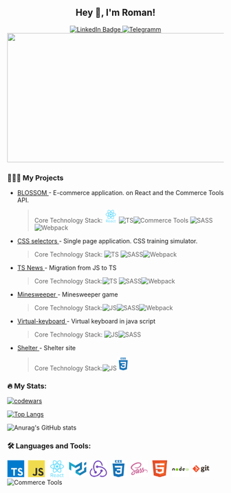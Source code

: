 
<p align="center">
  <h2 align="center">Hey 👋, I'm Roman!</h2>
</p>
<div align="center"> <a href="https://www.linkedin.com/in/roman-kadevich-348145279/">
    <img src="https://img.shields.io/badge/LinkedIn-blue?style=for-the-badge&logo=linkedin&logoColor=white" alt="LinkedIn Badge"/>
  </a> <a href="https://t.me/roman_kadevich"><img src="https://img.shields.io/badge/Telegram-blue?style=for-the-badge&logo=telegram&logoColor=white" alt="Telegramm"/>
  </a>
  </div>
  <div align="center">
  <img src="https://media.giphy.com/media/L8K62iTDkzGX6/giphy.gif" width="600" height="300"/>
</div>

<div>
  



 ### 👨🏻‍💻 My Projects
 <ul>
 <li><a href="https://bug-busters.netlify.app/" target="_blanc">
   BLOSSOM
</a> - E-commerce application. on React and the Commerce Tools API. <br>

> Core Technology Stack: <img width="30" height="30" src="https://github.com/devicons/devicon/blob/master/icons/react/react-original-wordmark.svg" alt="React"/> <img width="30" height="30" src="https://github.com/RomanKadevich/RomanKadevich/assets/123977364/2261b66e-a3e4-414f-8de5-a308c0840ef8" alt="TS"/><img width="70" height="40" src="https://commercetools.com/_build/images/logos/commercetools-logo-desktop.svg" alt="Commerce Tools"/> <img width="30" height="30" src="https://github.com/RomanKadevich/RomanKadevich/assets/123977364/5be28446-63d9-4107-aa48-a4828645009f" alt="SASS"/><img width="30" height="30" src="https://github.com/RomanKadevich/RomanKadevich/assets/123977364/498a29bb-d0b7-4d95-95f1-0951924bc4e4" alt="Webpack"/><br></li>
 <li><a href="https://romankadevich.github.io/rsschool-tasks/RSS-CSS-Selectors" target="_blanc">
   CSS selectors 
</a> - Single page application. CSS training simulator. <br>

> Core Technology Stack: <img width="30" height="30" src="https://github.com/RomanKadevich/RomanKadevich/assets/123977364/2261b66e-a3e4-414f-8de5-a308c0840ef8" alt="TS"/> <img width="30" height="30" src="https://github.com/RomanKadevich/RomanKadevich/assets/123977364/5be28446-63d9-4107-aa48-a4828645009f" alt="SASS"/><img width="30" height="30" src="https://github.com/RomanKadevich/RomanKadevich/assets/123977364/498a29bb-d0b7-4d95-95f1-0951924bc4e4" alt="Webpack"/><br></li>
<li><a href="https://rolling-scopes-school.github.io/wellder00-JSFE2023Q1/migration-ts/" target="_blanc">
   TS News
</a> - Migration from JS to TS <br>

> Core Technology Stack:<img width="30" height="30" src="https://github.com/RomanKadevich/RomanKadevich/assets/123977364/2261b66e-a3e4-414f-8de5-a308c0840ef8" alt="TS"/> <img width="30" height="30" src="https://github.com/RomanKadevich/RomanKadevich/assets/123977364/5be28446-63d9-4107-aa48-a4828645009f" alt="SASS"/><img width="30" height="30" src="https://github.com/RomanKadevich/RomanKadevich/assets/123977364/498a29bb-d0b7-4d95-95f1-0951924bc4e4" alt="Webpack"/><br></li>
<li><a href="https://romankadevich.github.io/rsschool-tasks/minesweeper " target="_blanc">
   Minesweeper
</a> - Minesweeper game <br>

> Core Technology Stack:<img width="30" height="30" src="https://github.com/RomanKadevich/RomanKadevich/assets/123977364/5cb4e4ef-cce6-40e4-873c-846a3be05c8c" alt="JS"/><img width="30" height="30" src="https://github.com/RomanKadevich/RomanKadevich/assets/123977364/5be28446-63d9-4107-aa48-a4828645009f" alt="SASS"/><img width="30" height="30" src="https://github.com/RomanKadevich/RomanKadevich/assets/123977364/498a29bb-d0b7-4d95-95f1-0951924bc4e4" alt="Webpack"/><br>

<li><a href="https://romankadevich.github.io/virtual-keyboard" target="_blanc">
    Virtual-keyboard  
</a> - Virtual keyboard in java script<br>

> Core Technology Stack: <img width="30" height="30" src="https://github.com/RomanKadevich/RomanKadevich/assets/123977364/5cb4e4ef-cce6-40e4-873c-846a3be05c8c" alt="JS"/><img width="30" height="30" src="https://github.com/RomanKadevich/RomanKadevich/assets/123977364/5be28446-63d9-4107-aa48-a4828645009f" alt="SASS"/><br></li>

<li><a href="https://romankadevich.github.io/rsschool-tasks/shelter/pages/main" target="_blanc">
   Shelter
</a> - Shelter site <br>

> Core Technology Stack:<img width="30" height="30" src="https://github.com/RomanKadevich/RomanKadevich/assets/123977364/5cb4e4ef-cce6-40e4-873c-846a3be05c8c" alt="JS"/><img width="30" height="30" src="https://github.com/devicons/devicon/blob/master/icons/css3/css3-plain-wordmark.svg" alt="CSS"/><br></li>
 </ul>
 


 


### :fire: My Stats:
[![codewars](https://www.codewars.com/users/romankadevich/badges/micro)](https://www.codewars.com/users/romankadevich) 


[![Top Langs](https://github-readme-stats.vercel.app/api/top-langs/?username=RomanKadevich&layout=compact&theme=dracula)](https://github.com/anuraghazra/github-readme-stats)



![Anurag's GitHub stats](https://github-readme-stats.vercel.app/api?username=RomanKadevich&show_icons=true&theme=dracula)


 ### :hammer_and_wrench: Languages and Tools:
   <img src="https://github.com/devicons/devicon/blob/master/icons/typescript/typescript-original.svg" title="TypeScript" alt="TypeScript" width="40" height="40"/>&nbsp;
 <img src="https://github.com/devicons/devicon/blob/master/icons/javascript/javascript-original.svg" title="JavaScript" alt="JavaScript" width="40" height="40"/>&nbsp;
  <img src="https://github.com/devicons/devicon/blob/master/icons/react/react-original-wordmark.svg" title="React" alt="React" width="40" height="40"/>&nbsp;
  <img src="https://github.com/devicons/devicon/blob/master/icons/materialui/materialui-original.svg" title="Material UI" alt="Material UI" width="40" height="40"/>&nbsp;
  <img src="https://github.com/devicons/devicon/blob/master/icons/redux/redux-original.svg" title="Redux" alt="Redux " width="40" height="40"/>&nbsp;
  <img src="https://github.com/devicons/devicon/blob/master/icons/css3/css3-plain-wordmark.svg"  title="CSS3" alt="CSS" width="40" height="40"/>&nbsp;
    <img src="https://github.com/devicons/devicon/blob/master/icons/sass/sass-original.svg"  title="SASS" alt="SASS" width="40" height="40"/>&nbsp;
  <img src="https://github.com/devicons/devicon/blob/master/icons/html5/html5-original.svg" title="HTML5" alt="HTML" width="40" height="40"/>&nbsp;
  <img src="https://github.com/devicons/devicon/blob/master/icons/nodejs/nodejs-original-wordmark.svg" title="NodeJS" alt="NodeJS" width="40" height="40"/>&nbsp;
  <img src="https://github.com/devicons/devicon/blob/master/icons/git/git-original-wordmark.svg" title="Git" alt="Git" width="40" height="40"/>
<img width="70" height="40" src="https://commercetools.com/_build/images/logos/commercetools-logo-desktop.svg" alt="Commerce Tools"/>
</div>




